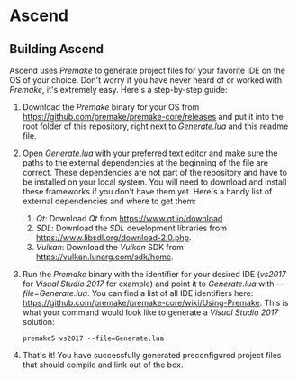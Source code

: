 # Ascend

## Building Ascend

Ascend uses *Premake* to generate project files for your favorite IDE on the OS of your choice. Don't worry if you have never heard of or worked with *Premake*, it's extremely easy. Here's a step-by-step guide:

1. Download the *Premake* binary for your OS from https://github.com/premake/premake-core/releases and put it into the root folder of this repository, right next to *Generate.lua* and this readme file.
2. Open *Generate.lua* with your preferred text editor and make sure the paths to the external dependencies at the beginning of the file are correct. These dependencies are not part of the repository and have to be installed on your local system. You will need to download and install these frameworks if you don't have them yet. Here's a handy list of external dependencies and where to get them:
   1. *Qt*: Download *Qt* from https://www.qt.io/download.
   2. *SDL*: Download the *SDL* development libraries from https://www.libsdl.org/download-2.0.php.
   3. *Vulkan*: Download the *Vulkan* SDK from https://vulkan.lunarg.com/sdk/home.
3. Run the *Premake* binary with the identifier for your desired IDE (*vs2017* for *Visual Studio 2017* for example) and point it to *Generate.lua* with *--file=Generate.lua*. You can find a list of all IDE identifiers here: https://github.com/premake/premake-core/wiki/Using-Premake. This is what your command would look like to generate a *Visual Studio 2017* solution:

   ```premake5 vs2017 --file=Generate.lua```

4. That's it! You have successfully generated preconfigured project files that should compile and link out of the box.
